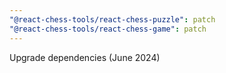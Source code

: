 ```yaml
---
"@react-chess-tools/react-chess-puzzle": patch
"@react-chess-tools/react-chess-game": patch
---
```


Upgrade dependencies (June 2024)
